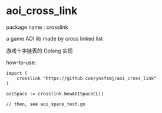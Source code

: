 # aoi_cross_link
package name : crosslink

a game AOI lib made by cross linked list

游戏十字链表的 Golang 实现

how-to-use:

```
import (
    crosslink "https://github.com/ynsfsmj/aoi_cross_link"
)

aoiSpace := crosslink.NewAOISpaceCL()

// then, see aoi_space_test.go
```

